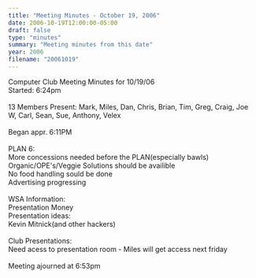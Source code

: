 ```yaml
---
title: "Meeting Minutes - October 19, 2006"
date: 2006-10-19T12:00:00-05:00
draft: false
type: "minutes"
summary: "Meeting minutes from this date"
year: 2006
filename: "20061019"
---
```


Computer Club Meeting Minutes for 10/19/06<br />
Started: 6:24pm<br />
<br />
13 Members Present: Mark, Miles, Dan, Chris, Brian, Tim, Greg, Craig, Joe W, Carl, Sean, Sue, Anthony, Velex<br />
<br />
Began appr. 6:11PM<br />
<br />
PLAN 6:<br />
More concessions needed before the PLAN(especially bawls)<br />
Organic/OPE's/Veggie Solutions should be availible<br />
No food handling sould be done<br />
Advertising progressing<br />
<br />
WSA Information:<br />
Presentation Money<br />
Presentation ideas:<br />
Kevin Mitnick(and other hackers)<br />
<br />
Club Presentations:<br />
Need acess to presentation room - Miles will get access next friday<br />
<br />
Meeting ajourned at 6:53pm<br />
